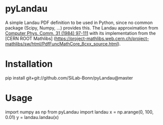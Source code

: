 # pyLandau
A simple Landau PDF definition to be used in Python, since no common package (Scipy, Numpy, ...) provides this.
The Landau approximation from  [Computer Phys. Comm. 31 (1984) 97-111](http://dx.doi.org/10.1016/0010-4655(84)90085-7) 
with its implementation from the [CERN ROOT Mathlibs] (https://project-mathlibs.web.cern.ch/project-mathlibs/sw/html/PdfFuncMathCore_8cxx_source.html).

# Installation
pip install git+git://github.com/SiLab-Bonn/pyLandau@master

# Usage
import numpy as np
from pyLandau import landau
x = np.arange(0, 100, 0.01)
y = landau.landau(x)


